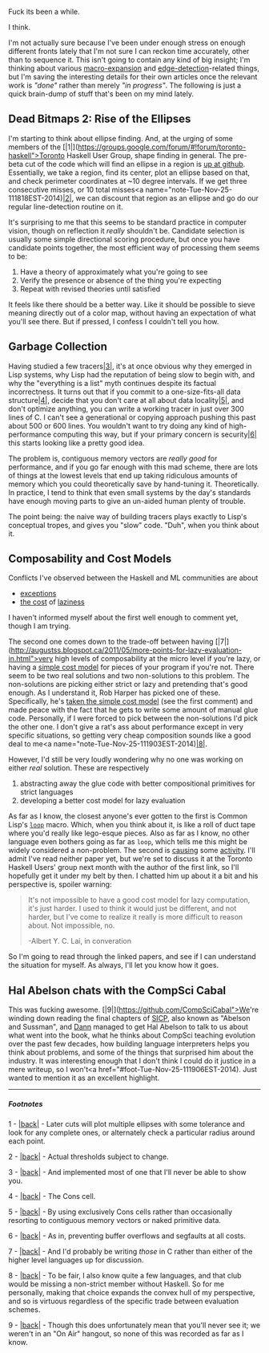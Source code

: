 Fuck its been a while.

I think.

I'm not actually sure because I've been under enough stress on enough different fronts lately that I'm not sure I can reckon time accurately, other than to sequence it. This isn't going to contain any kind of big insight; I'm thinking about various [macro-expansion](https://github.com/Inaimathi/cl-notebook) and [edge-detection](https://github.com/Inaimathi/edgy)-related things, but I'm saving the interesting details for their own articles once the relevant work is *"done"* rather than merely *"in progress"*. The following is just a quick brain-dump of stuff that's been on my mind lately.

## <a name="dead-bitmaps-rise-of-the-ellipses"></a>Dead Bitmaps 2: Rise of the Ellipses

I'm starting to think about ellipse finding. And, at the urging of some members of the <a name="note-Tue-Nov-25-111814EST-2014"></a>[|1|](https://groups.google.com/forum/#!forum/toronto-haskell">Toronto Haskell User Group</a>, shape finding in general. The pre-beta cut of the code which will find an ellipse in a region is [up at github](https://github.com/Inaimathi/edgy/blob/master/ShapeDetection.hs). Essentially, we take a region, find its center, plot an ellipse based on that[](#foot-Tue-Nov-25-111814EST-2014), and check perimeter coordinates at ~10 degree intervals. If we get three consecutive misses, or 10 total misses<a name="note-Tue-Nov-25-111818EST-2014)[|2|](#foot-Tue-Nov-25-111818EST-2014), we can discount that region as an ellipse and go do our regular line-detection routine on it.

It's surprising to me that this seems to be standard practice in computer vision, though on reflection it *really* shouldn't be. Candidate selection is usually some simple directional scoring procedure, but once you have candidate points together, the most efficient way of processing them seems to be:


1.   Have a theory of approximately what you're going to see
1.   Verify the presence or absence of the thing you're expecting
1.   Repeat with revised theories until satisfied


It feels like there should be a better way. Like it should be possible to sieve meaning directly out of a color map, without having an expectation of what you'll see there. But if pressed, I confess I couldn't tell you how.

## <a name="garbage-collection"></a>Garbage Collection

Having studied a few tracers<a name="note-Tue-Nov-25-111822EST-2014"></a>[|3|](#foot-Tue-Nov-25-111822EST-2014), it's at once obvious why they emerged in Lisp systems, why Lisp had the reputation of being slow to begin with, and why the "everything is a list" myth continues despite its factual incorrectness. It turns out that if you commit to a one-size-fits-all data structure<a name="note-Tue-Nov-25-111842EST-2014"></a>[|4|](#foot-Tue-Nov-25-111842EST-2014), decide that you don't care at all about data locality<a name="note-Tue-Nov-25-111848EST-2014"></a>[|5|](#foot-Tue-Nov-25-111848EST-2014), and don't optimize anything, you can write a working tracer in just over 300 lines of C. I can't see a generational or copying approach pushing this past about 500 or 600 lines. You wouldn't want to try doing any kind of high-performance computing this way, but if your primary concern is security<a name="note-Tue-Nov-25-111852EST-2014"></a>[|6|](#foot-Tue-Nov-25-111852EST-2014) this starts looking like a pretty good idea.

The problem is, contiguous memory vectors are *really good* for performance, and if you go far enough with this mad scheme, there are lots of things at the lowest levels that end up taking ridiculous amounts of memory which you could theoretically save by hand-tuning it. Theoretically. In practice, I tend to think that even small systems by the day's standards have enough moving parts to give an un-aided human plenty of trouble.

The point being: the naive way of building tracers plays exactly to Lisp's conceptual tropes, and gives you "slow" code. "Duh", when you think about it.

## <a name="composability-and-cost-models"></a>Composability and Cost Models

Conflicts I've observed between the Haskell and ML communities are about


-   [exceptions](http://existentialtype.wordpress.com/2012/12/03/exceptions-are-shared-secrets/)
-   [the cost](http://existentialtype.wordpress.com/2011/04/24/the-real-point-of-laziness/) of [laziness](http://augustss.blogspot.ca/2011/05/more-points-for-lazy-evaluation-in.html)


I haven't informed myself about the first well enough to comment yet, though I am trying.

The second one comes down to the trade-off between having <a name="note-Tue-Nov-25-111900EST-2014"></a>[|7|](http://augustss.blogspot.ca/2011/05/more-points-for-lazy-evaluation-in.html">very high levels of composability at the micro level</a> if you're lazy, or having a [simple cost model](http://www.cs.cmu.edu/~rwh/papers/secp/secp.pdf) for pieces of your program if you're not. There seem to be two real solutions and two non-solutions to this problem. The non-solutions are picking either strict or lazy and pretending that's good enough. As I understand it, Rob Harper has picked one of these. Specifically, he's [taken the simple cost model](http://augustss.blogspot.ca/2011/05/more-points-for-lazy-evaluation-in.html) (see the first comment) and made peace with the fact that he gets to write some amount of manual glue code. Personally, if I were forced to pick between the non-solutions I'd pick the other one. I don't give a rat's ass about performance except in very specific situations[](#foot-Tue-Nov-25-111900EST-2014), so getting very cheap composition sounds like a good deal to me<a name="note-Tue-Nov-25-111903EST-2014)[|8|](#foot-Tue-Nov-25-111903EST-2014).

However, I'd still be very loudly wondering why no one was working on either *real* solution. These are respectively


1.   abstracting away the glue code with better compositional primitives for strict languages
1.   developing a better cost model for lazy evaluation


As far as I know, the closest anyone's ever gotten to the first is Common Lisp's [`loop`](http://www.gigamonkeys.com/book/loop-for-black-belts.html) macro. Which, when you think about it, is like a roll of duct tape where you'd really like lego-esque pieces. Also as far as I know, no other language even bothers going as far as `loop`, which tells me this might be widely considered a non-problem. The second is [causing](http://galois.com/wp-content/uploads/2014/08/pub_JL_NaturalSemanticsForLazyEvaluation.pdf) some [activity](http://www.vex.net/~trebla/haskell/lazy.xhtml). I'll admit I've read neither paper yet, but we're set to discuss it at the Toronto Haskell Users' group next month with the author of the first link, so I'll hopefully get it under my belt by then. I chatted him up about it a bit and his perspective is, spoiler warning:

>   It's not impossible to have a good cost model for lazy computation, it's just harder. I used to think it would just be different, and not harder, but I've come to realize it really is more difficult to reason about. Not impossible, no.  
>   
> -Albert Y. C. Lai, in converation  

So I'm going to read through the linked papers, and see if I can understand the situation for myself. As always, I'll let you know how it goes.

## <a name="hal-abelson-chats-with-the-compsci-cabal"></a>Hal Abelson chats with the CompSci Cabal

This was fucking awesome. <a name="note-Tue-Nov-25-111906EST-2014"></a>[|9|](https://github.com/CompSciCabal">We</a>'re winding down reading the final chapters of [SICP](http://mitpress.mit.edu/sicp/full-text/book/book.html), also known as "Abelson and Sussman", and [Dann](https://github.com/dxnn) managed to get Hal Abelson to talk to us about what went into the book, what he thinks about CompSci teaching evolution over the past few decades, how building language interpreters helps you think about problems, and some of the things that surprised him about the industry. It was interesting enough that I don't think I could do it justice in a mere writeup, so I won't<a href="#foot-Tue-Nov-25-111906EST-2014). Just wanted to mention it as an excellent highlight.

* * *
##### Footnotes

1 - <a name="foot-Tue-Nov-25-111814EST-2014"></a>[|back|](#note-Tue-Nov-25-111814EST-2014) - Later cuts will plot multiple ellipses with some tolerance and look for any complete ones, or alternately check a particular radius around each point.

2 - <a name="foot-Tue-Nov-25-111818EST-2014"></a>[|back|](#note-Tue-Nov-25-111818EST-2014) - Actual thresholds subject to change.

3 - <a name="foot-Tue-Nov-25-111822EST-2014"></a>[|back|](#note-Tue-Nov-25-111822EST-2014) - And implemented most of one that I'll never be able to show you.

4 - <a name="foot-Tue-Nov-25-111842EST-2014"></a>[|back|](#note-Tue-Nov-25-111842EST-2014) - The Cons cell.

5 - <a name="foot-Tue-Nov-25-111848EST-2014"></a>[|back|](#note-Tue-Nov-25-111848EST-2014) - By using exclusively Cons cells rather than occasionally resorting to contiguous memory vectors or naked primitive data.

6 - <a name="foot-Tue-Nov-25-111852EST-2014"></a>[|back|](#note-Tue-Nov-25-111852EST-2014) - As in, preventing buffer overflows and segfaults at all costs.

7 - <a name="foot-Tue-Nov-25-111900EST-2014"></a>[|back|](#note-Tue-Nov-25-111900EST-2014) - And I'd probably be writing *those* in C rather than either of the higher level languages up for discussion.

8 - <a name="foot-Tue-Nov-25-111903EST-2014"></a>[|back|](#note-Tue-Nov-25-111903EST-2014) - To be fair, I also know quite a few languages, and that club would be missing a non-strict member without Haskell. So for me personally, making that choice expands the convex hull of my perspective, and so is virtuous regardless of the specific trade between evaluation schemes.

9 - <a name="foot-Tue-Nov-25-111906EST-2014"></a>[|back|](#note-Tue-Nov-25-111906EST-2014) - Though this does unfortunately mean that you'll never see it; we weren't in an "On Air" hangout, so none of this was recorded as far as I know.
